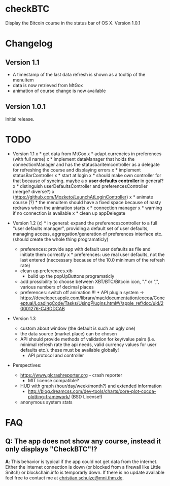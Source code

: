 checkBTC
========

Display the Bitcoin course in the status bar of OS X. Version 1.0.1

Changelog
=========
Version 1.1
-----------
* A timestamp of the last data refresh is shown as a tooltip of the menuItem
* data is now retrieved from MtGox
* animation of course change is now available


Version 1.0.1
--------------
Initial release.

TODO
====
* Version 1.1
x	* get data from MtGox
	x	* adapt currencies in preferences (with full name)
x		* implement dataManager that holds the connectionManager and has the
		statusbaritemcontroller as a delegate for refreshing the course and displaying
		errors
x			* implement statusBarController
x	* start at login
x		* should make own controller for that because of syncing. maybe a
x		**user defaults controller** in general?
x			* distinguish userDefaultsController and preferencesController (merge? diverse?)
x		(https://github.com/Mozketo/LaunchAtLoginController)
x	* animate course
(?)		* the menuItem should have a fixed space because of nasty redraws when the
		animation starts
x	* connection manager
x		* warning if no connection is available
x	* clean up appDelegate

* Version 1.2
(x)	* in general: expand the preferencescontroller to a full "user defaults manager",
	providing a default set of user defaults, managing access, aggregation/generation of
	preferences interface etc. (should create the whole thing programaticly)
	* preferences: provide app with default user defaults as file and initiate them
	correctly
x	* preferences: use real user defaults, not the last entered
	(neccessary because of the 10.0 minimum of the refresh rate)
	* clean up preferences.xib
		* build up the popUpButtons programaticly
	* add prossibility to choose between XBT/BTC/Bitcoin icon, "." or ",", various numbers of decimal places
	* preferences: switch off animation
!!!	* API plugin system
		-> https://developer.apple.com/library/mac/documentation/cocoa/Conceptual/LoadingCode/Tasks/UsingPlugins.html#//apple_ref/doc/uid/20001276-CJBDDCAB
		
* Version 1.3
	* custom about window (the default is such an ugly one)
	* the data source (market place) can be chosen
	* API should provide methods of validation for key/value pairs (i.e. minimal refresh rate the api needs, valid currency values for user defaults etc.). these must be available globally!
		* API protocol and controller

* Perspectives:
	* https://www.plcrashreporter.org - crash reporter
		* MIT license compatible?
	* HUD with graph (hour/day/week/month?) and extended information
		* http://blog.dreamcss.com/dev-tools/charts/core-plot-cocoa-plotting-framework/ (BSD License!)
	* anonymous system stats

FAQ
===

Q: The app does not show any course, instead it only displays "CheckBTC"!?
---------------------------------------------------------------------------
**A**: This behavior is typical if the app could not get data from the internet. Either the internet connection is down (or blocked from a firewall like Little Snitch) or blockchain.info is temporarly down. If there is no update available feel free to contact me at <christian.schulze@mni.thm.de>.
